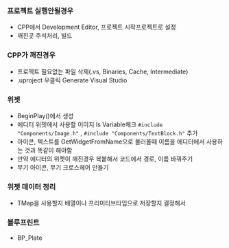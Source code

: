 ### 프로젝트 실행안될경우 
- CPP에서 Development Editor, 프로젝트 시작프로젝트로 설정
- 깨진곳 주석처리, 빌드
### CPP가 깨진경우
- 프로젝트 필요없는 파일 삭제(.vs, Binaries, Cache, Intermediate)
- .uproject 우클릭 Generate Visual Studio
### 위젯
- BeginPlay()에서 생성
- 에디터 위젯에서 사용할 이미지 Is Variable체크  `#include "Components/Image.h"` , `#include "Components/TextBlock.h"` 추가
- 아이콘, 텍스트를 GetWidgetFromName으로 불러올때 이름을 에디터에서 사용하는 것과 똑같이 해야함
- 만약 에디터의 위젯이 깨진경우 복붙해서 코드에서 경로, 이름 바꿔주기
- 무기 아이콘, 무기 크로스헤어 만들기
### 위젯 데이터 정리
- TMap을 사용할지 배열이나 프리미티브타입으로 저장할지 결정해서 
### 블루프린트
- BP_Plate 
